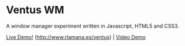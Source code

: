 Ventus WM
===========================

A window manager experiment written in Javascript, HTML5 and CSS3.

<a href="http://www.rlamana.es/ventus">Live Demo!</a> (http://www.rlamana.es/ventus) | <a href="https://vimeo.com/62041866">Video Demo</a>

